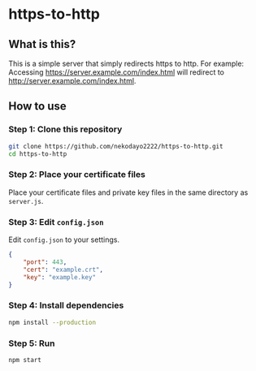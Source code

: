 # https-to-http

## What is this?

This is a simple server that simply redirects https to http.
For example: Accessing https://server.example.com/index.html will redirect to http://server.example.com/index.html.

## How to use

### Step 1: Clone this repository

```bash
git clone https://github.com/nekodayo2222/https-to-http.git
cd https-to-http
```

### Step 2: Place your certificate files

Place your certificate files and private key files in the same directory as `server.js`.

### Step 3: Edit `config.json`

Edit `config.json` to your settings.

```json
{
    "port": 443,
    "cert": "example.crt",
    "key": "example.key"
}
```

### Step 4: Install dependencies

```bash
npm install --production
```

### Step 5: Run

```bash
npm start
```